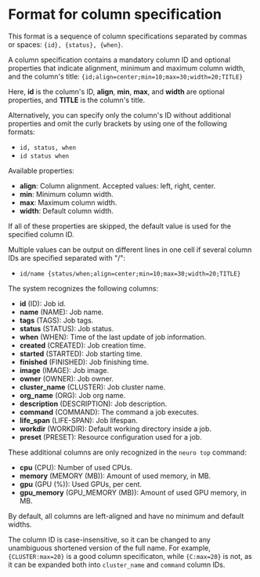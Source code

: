 Format for column specification
================================

This format is a sequence of column specifications separated
by commas or spaces: `{id}, {status}, {when}`.

A column specification contains a mandatory column ID and optional properties
that indicate alignment, minimum and maximum column width,
and the column's title: `{id;align=center;min=10;max=30;width=20;TITLE}`

Here, **id** is the column's ID, **align**, **min**, **max**, and **width**
are optional properties, and **TITLE** is the column's title.

Alternatively, you can specify only the column's ID without additional properties
and omit the curly brackets by using one of the following formats:

* `id, status, when`
* `id status when`

Available properties:

* **align**: Column alignment. Accepted values: left, right, center.
* **min**: Minimum column width.
* **max**: Maximum column width.
* **width**: Default column width.

If all of these properties are skipped, the default value is used for
the specified column ID.

Multiple values can be output on different lines in one cell if several
column IDs are specified separated with "/":

* `id/name {status/when;align=center;min=10;max=30;width=20;TITLE}`

The system recognizes the following columns:

* **id** (ID): Job id.
* **name** (NAME): Job name.
* **tags** (TAGS): Job tags.
* **status** (STATUS): Job status.
* **when** (WHEN): Time of the last update of job information.
* **created** (CREATED): Job creation time.
* **started** (STARTED): Job starting time.
* **finished** (FINISHED): Job finishing time.
* **image** (IMAGE): Job image.
* **owner** (OWNER): Job owner.
* **cluster_name** (CLUSTER): Job cluster name.
* **org_name** (ORG): Job org name.
* **description** (DESCRIPTION): Job description.
* **command** (COMMAND): The command a job executes.
* **life_span** (LIFE-SPAN): Job lifespan.
* **workdir** (WORKDIR): Default working directory inside a job.
* **preset** (PRESET): Resource configuration used for a job.

These additional columns are only recognized in the `neuro top` command:

* **cpu** (CPU): Number of used CPUs.
* **memory** (MEMORY (MB)): Amount of used memory, in MB.
* **gpu** (GPU (%)): Used GPUs, per cent.
* **gpu_memory** (GPU_MEMORY (MB)): Amount of used GPU memory, in MB.

By default, all columns are left-aligned and have no minimum and default widths.

The column ID is case-insensitive, so it can be changed to any unambiguous shortened
version of the full name.  For example, `{CLUSTER:max=20}` is a good column
specificaton, while `{C:max=20}` is not, as it can be expanded both into
`cluster_name` and `command` column IDs.